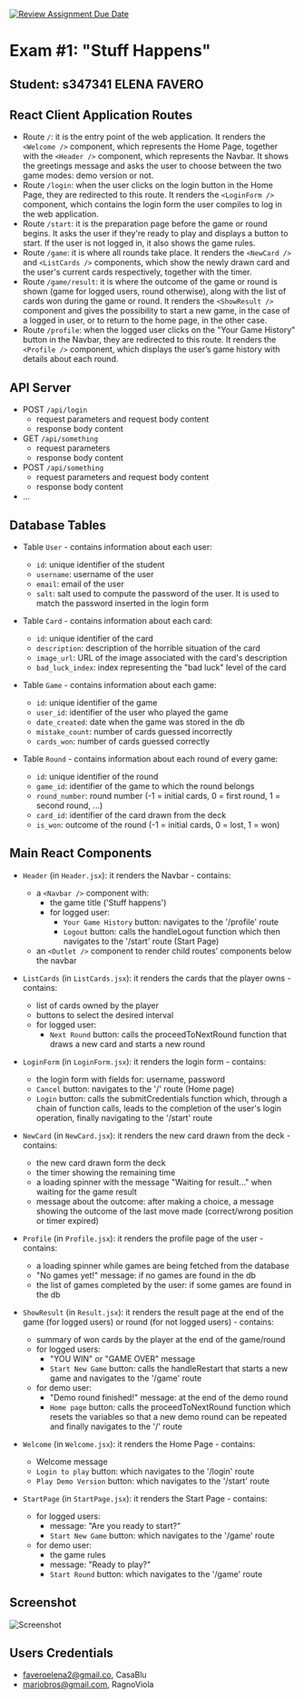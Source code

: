 [![Review Assignment Due Date](https://classroom.github.com/assets/deadline-readme-button-22041afd0340ce965d47ae6ef1cefeee28c7c493a6346c4f15d667ab976d596c.svg)](https://classroom.github.com/a/ArqHNgsV)
# Exam #1: "Stuff Happens"
## Student: s347341 ELENA FAVERO

## React Client Application Routes

- Route `/`: it is the entry point of the web application. It renders the `<Welcome />` component, which represents the Home Page, together with the `<Header />` component,  which represents the Navbar. It shows the greetings message and asks the user to choose between the two game modes: demo version or not. 
- Route `/login`: when the user clicks on the login button in the Home Page, they are redirected to this route. It renders the `<LoginForm />` component, which contains the login form the user compiles to log in the web application.
- Route `/start`: it is the preparation page before the game or round begins. It asks the user if they're ready to play and displays a button to start. If the user is not logged in, it also shows the game rules.
- Route `/game`: it is where all rounds take place. It renders the `<NewCard />` and `<ListCards />` components, which show the newly drawn card and the user's current cards respectively, together with the timer.
- Route `/game/result`: it is where the outcome of the game or round is shown (game for logged users, round otherwise), along with the list of cards won during the game or round. It renders the `<ShowResult />` component and gives the possibility to start a new game, in the case of a logged in user, or to return to the home page, in the other case.
- Route `/profile`:  when the logged user clicks on the "Your Game History" button in the Navbar, they are redirected to this route. It renders the `<Profile />` component, which displays the user’s game history with details about each round.

## API Server

- POST `/api/login`
  - request parameters and request body content
  - response body content
- GET `/api/something`
  - request parameters
  - response body content
- POST `/api/something`
  - request parameters and request body content
  - response body content
- ...

## Database Tables

- Table `User` - contains information about each user:
  - `id`: unique identifier of the student
  - `username`: username of the user
  - `email`: email of the user
  - `salt`: salt used to compute the password of the user. It is used to match the password inserted in the login form
- Table `Card` - contains information about each card:
  - `id`: unique identifier of the card
  - `description`: description of the horrible situation of the card
  - `image_url`: URL of the image associated with the card's description
  - `bad_luck_index`: index representing the "bad luck" level of the card

- Table `Game` - contains information about each game:
  - `id`: unique identifier of the game
  - `user_id`: identifier of the user who played the game
  - `date_created`: date when the game was stored in the db
  - `mistake_count`: number of cards guessed incorrectly
  - `cards_won`: number of cards guessed correctly

- Table `Round` - contains information about each round of every game:
  - `id`: unique identifier of the round
  - `game_id`: identifier of the game to which the round belongs
  - `round_number`: round number (-1 = initial cards, 0 = first round, 1 = second round, ...)
  - `card_id`: identifier of the card drawn from the deck
  - `is_won`: outcome of the round (-1 = initial cards, 0 = lost, 1 = won)

## Main React Components

- `Header` (in `Header.jsx`): it renders the Navbar - contains:
  - a `<Navbar />` component with: 
    - the game title ('Stuff happens')
    - for logged user: 
      - `Your Game History` button: navigates to the '/profile' route 
      - `Logout` button: calls the handleLogout function which then navigates to the '/start' route (Start Page)
  - an `<Outlet />` component to render child routes’ components below the navbar

- `ListCards` (in `ListCards.jsx`): it renders the cards that the player owns - contains:
  - list of cards owned by the player 
  - buttons to select the desired interval
  - for logged user: 
    - `Next Round` button: calls the proceedToNextRound function that draws a new card and starts a new round

- `LoginForm` (in `LoginForm.jsx`): it renders the login form - contains:
  - the login form with fields for: username, password
  - `Cancel` button: navigates to the '/' route (Home page)
  - `Login` button: calls the submitCredentials function which, through a chain of function calls, leads to the completion of the user's login operation, finally navigating to the '/start' route

- `NewCard` (in `NewCard.jsx`): it renders the new card drawn from the deck - contains:
  - the new card drawn form the deck
  - the timer showing the remaining time
  - a loading spinner with the message "Waiting for result..." when waiting for the game result
  - message about the outcome: after making a choice, a message showing the outcome of the last move made (correct/wrong position or timer expired)

- `Profile` (in `Profile.jsx`): it renders the profile page of the user - contains:
  - a loading spinner while games are being fetched from the database
  - "No games yet!" message: if no games are found in the db
  - the list of games completed by the user: if some games are found in the db

- `ShowResult` (in `Result.jsx`): it renders the result page at the end of the game (for logged users) or round (for not logged users) - contains:
  - summary of won cards by the player at the end of the game/round 
  - for logged users:
    - "YOU WIN" or "GAME OVER" message
    - `Start New Game` button: calls the handleRestart that starts a new game and navigates to the '/game' route  
  - for demo user: 
    - "Demo round finished!" message:  at the end of the demo round
    - `Home page` button: calls the proceedToNextRound function which resets the variables so that a new demo round can be repeated and finally navigates to the '/' route

- `Welcome` (in `Welcome.jsx`): it renders the Home Page - contains:
  - Welcome message
  - `Login to play` button: which navigates to the '/login' route
  - `Play Demo Version` button: which navigates to the '/start' route

- `StartPage` (in `StartPage.jsx`): it renders the Start Page - contains:
  - for logged users:
    - message: "Are you ready to start?"
    - `Start New Game` button: which navigates to the '/game' route
  - for demo user: 
    - the game rules
    - message: "Ready to play?"
    - `Start Round` button: which navigates to the '/game' route





## Screenshot

![Screenshot](./img/screenshot.jpg)

## Users Credentials

- faveroelena2@gmail.co, CasaBlu
- mariobros@gmail.com, RagnoViola

